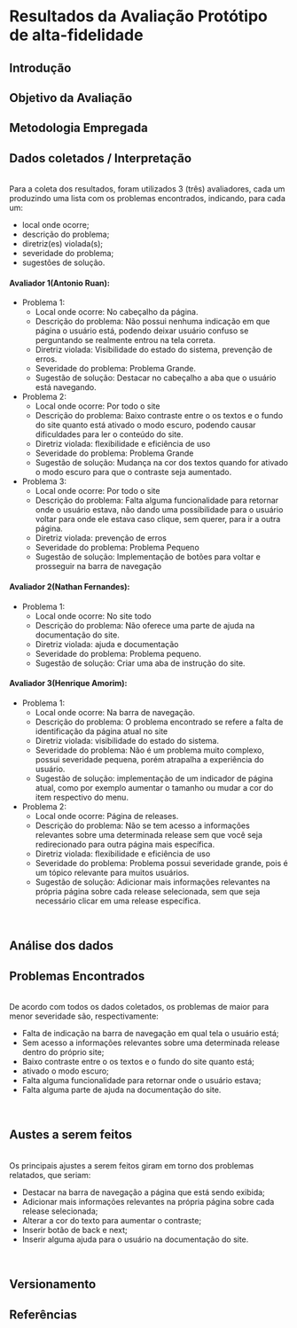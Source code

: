 # Resultados da Avaliação Protótipo de alta-fidelidade

## Introdução

## Objetivo da Avaliação

## Metodologia Empregada

## Dados coletados / Interpretação

<br>
Para a coleta dos resultados, foram utilizados 3 (três) avaliadores, cada um produzindo uma lista com os problemas encontrados, indicando, para cada um:

* local onde ocorre;
* descrição do problema; 
* diretriz(es) violada(s);
* severidade do problema;
* sugestões de solução.

#### Avaliador 1(Antonio Ruan):
* Problema 1:
    * Local onde ocorre: No cabeçalho da página.
    * Descrição do problema: Não possui nenhuma indicação em que página o usuário está, podendo deixar usuário confuso se perguntando se realmente entrou na tela correta.
    * Diretriz violada: Visibilidade do estado do sistema, prevenção de erros.
    * Severidade do problema: Problema Grande.
    * Sugestão de solução: Destacar no cabeçalho a aba que o usuário está navegando.
* Problema 2:
    * Local onde ocorre: Por todo o site
    * Descrição do problema: Baixo contraste entre o os textos e o fundo do site quanto está ativado o modo escuro, podendo causar dificuldades para ler o conteúdo do site.
    * Diretriz violada: flexibilidade e eficiência de uso
    * Severidade do problema: Problema Grande
    * Sugestão de solução: Mudança na cor dos textos quando for ativado o modo escuro para que o contraste seja aumentado.
* Problema 3:
    * Local onde ocorre: Por todo o site
    * Descrição do problema: Falta alguma funcionalidade para retornar onde o usuário estava, não dando uma possibilidade para o usuário voltar para onde ele estava caso clique, sem querer, para ir a outra página.
    * Diretriz violada: prevenção de erros
    * Severidade do problema: Problema Pequeno
    * Sugestão de solução: Implementação de botões para voltar e prosseguir na barra de navegação


#### Avaliador 2(Nathan Fernandes):
* Problema 1:
    * Local onde ocorre: No site todo
    * Descrição do problema: Não oferece uma parte de ajuda na documentação do site.
    * Diretriz violada: ajuda e documentação
    * Severidade do problema: Problema pequeno.
    * Sugestão de solução: Criar uma aba de instrução do site.

#### Avaliador 3(Henrique Amorim):
* Problema 1:
    * Local onde ocorre: Na barra de navegação.
    * Descrição do problema: O problema encontrado se refere a falta de identificação da página atual no site
    * Diretriz violada: visibilidade do estado do sistema.
    * Severidade do problema: Não é um problema muito complexo, possui severidade pequena, porém atrapalha a experiência do usuário.
    * Sugestão de solução:  implementação de um indicador de página atual, como por exemplo aumentar o tamanho ou mudar a cor do item respectivo do menu.
* Problema 2:
    * Local onde ocorre: Página de releases.
    * Descrição do problema: Não se tem acesso a informações relevantes sobre uma determinada release sem que você seja redirecionado para outra página mais específica.
    * Diretriz violada: flexibilidade e eficiência de uso
    * Severidade do problema: Problema possui severidade grande, pois é um tópico relevante para muitos usuários.
    * Sugestão de solução: Adicionar mais informações relevantes na própria página sobre cada release selecionada, sem que seja necessário clicar em uma release específica.

<br>

## Análise dos dados

## Problemas Encontrados

<br>
De acordo com todos os dados coletados, os problemas de maior para menor severidade são, respectivamente:

* Falta de indicação na barra de navegação em qual tela o usuário está;
* Sem acesso a informações relevantes sobre uma determinada release dentro do próprio site;
* Baixo contraste entre o os textos e o fundo do site quanto está;
* ativado o modo escuro;
* Falta alguma funcionalidade para retornar onde o usuário estava;
* Falta alguma parte de ajuda na documentação do site.
<br>

## Austes a serem feitos

<br>
Os principais ajustes a serem feitos giram em torno dos problemas relatados, que seriam:

* Destacar na barra de navegação a página que está sendo exibida;
* Adicionar mais informações  relevantes na própria página sobre cada release selecionada;
* Alterar a cor do texto para aumentar o contraste;
* Inserir botão de back e next;
* Inserir alguma ajuda para o usuário na documentação do site.
<br>

## Versionamento

## Referências